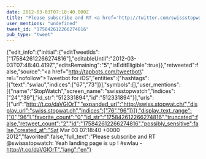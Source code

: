 ```yaml
---
date: 2012-03-03T07:18:40.000Z
title: "Please subscribe and RT <a href='http://twitter.com/swissstopwatch'>@swissstopwatch</a>: Yeah landing page is up ! #swlau - http://t.co/daVGlOrT″"
user_mentions: "undefined"
tweet_id: "175842612266274816"
pub_type: "tweet"
---
```

{"edit_info":{"initial":{"editTweetIds":["175842612266274816"],"editableUntil":"2012-03-03T07:48:40.419Z","editsRemaining":"5","isEditEligible":true}},"retweeted":false,"source":"<a href=\"http://tapbots.com/tweetbot\" rel=\"nofollow\">Tweetbot for iOS</a>","entities":{"hashtags":[{"text":"swlau","indices":["67","73"]}],"symbols":[],"user_mentions":[{"name":"StopWatch","screen_name":"swissstopwatch","indices":["24","39"],"id_str":"512331894","id":"512331894"}],"urls":[{"url":"http://t.co/daVGlOrT","expanded_url":"http://swiss.stopwat.ch/","display_url":"swiss.stopwat.ch","indices":["76","96"]}]},"display_text_range":["0","96"],"favorite_count":"0","id_str":"175842612266274816","truncated":false,"retweet_count":"2","id":"175842612266274816","possibly_sensitive":false,"created_at":"Sat Mar 03 07:18:40 +0000 2012","favorited":false,"full_text":"Please subscribe and RT @swissstopwatch: Yeah landing page is up ! #swlau - http://t.co/daVGlOrT","lang":"en"}
